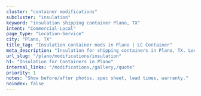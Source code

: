 ```yaml
---
cluster: "container modifications"
subcluster: "insulation"
keyword: "insulation shipping container Plano, TX"
intent: "Commercial-Local"
page_type: "Location-Service"
city: "Plano, TX"
title_tag: "Insulation container mods in Plano | LC Container"
meta_description: "Insulation for shipping containers in Plano, TX. Local fabrication & pro install. LC Container — Since 2003. Get a quote."
url_slug: "/plano/modifications/insulation"
h1: "Insulation for Containers in Plano"
internal_links: "/modifications,/gallery,/quote"
priority: 1
notes: "Show before/after photos, spec sheet, lead times, warranty."
noindex: false
---
```


<!-- TODO: Add unique city/inventory copy, images, and internal links here. -->
